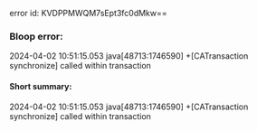 error id: KVDPPMWQM7sEpt3fc0dMkw==
### Bloop error:

2024-04-02 10:51:15.053 java[48713:1746590] +[CATransaction synchronize] called within transaction
#### Short summary: 

2024-04-02 10:51:15.053 java[48713:1746590] +[CATransaction synchronize] called within transaction